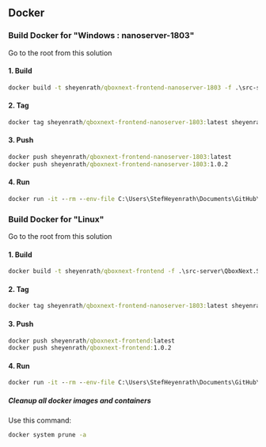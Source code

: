 ﻿## Docker

### Build Docker for "Windows : nanoserver-1803"

Go to the root from this solution

#### 1. Build

``` cmd
docker build -t sheyenrath/qboxnext-frontend-nanoserver-1803 -f .\src-server\QboxNext.Server.frontend\Dockerfile.nanoserver-1803 .
```

#### 2. Tag

``` cmd
docker tag sheyenrath/qboxnext-frontend-nanoserver-1803:latest sheyenrath/qboxnext-frontend-nanoserver-1803:1.0.2
```

#### 3. Push

``` cmd
docker push sheyenrath/qboxnext-frontend-nanoserver-1803:latest
docker push sheyenrath/qboxnext-frontend-nanoserver-1803:1.0.2
```

#### 4. Run

``` cmd
docker run -it --rm --env-file C:\Users\StefHeyenrath\Documents\GitHub\qboxnext-env.txt -p 4200:80 sheyenrath/qboxnext-frontend-nanoserver-1803:latest
```


### Build Docker for "Linux"

Go to the root from this solution

#### 1. Build

``` cmd
docker build -t sheyenrath/qboxnext-frontend -f .\src-server\QboxNext.Server.frontend\Dockerfile .
```

#### 2. Tag

``` cmd
docker tag sheyenrath/qboxnext-frontend-nanoserver-1803:latest sheyenrath/qboxnext-frontend:1.0.2
```

#### 3. Push

``` cmd
docker push sheyenrath/qboxnext-frontend:latest
docker push sheyenrath/qboxnext-frontend:1.0.2
```

#### 4. Run

``` cmd
docker run -it --rm --env-file C:\Users\StefHeyenrath\Documents\GitHub\qboxnext-env.txt -p 4200:80 sheyenrath/qboxnext-frontend:latest
```

##### Cleanup all docker images and containers
Use this command:
``` cmd
docker system prune -a
```

